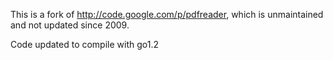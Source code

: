 This is a fork of http://code.google.com/p/pdfreader, which is unmaintained and not updated since 2009.

Code updated to compile with go1.2
